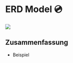 # ERD Model 💿

![][image-1]

## Zusammenfassung
- Beispiel

[image-1]:	assets/Bildschirmfoto%202022-12-17%20um%2017.20.01.png
